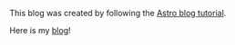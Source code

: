 This blog was created by following the [Astro blog tutorial](https://docs.astro.build/en/tutorial/0-introduction/). 

Here is my [blog](https://popmartblog.netlify.app)!
